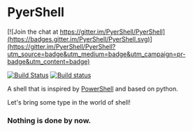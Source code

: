 # PyerShell

[![Join the chat at https://gitter.im/PyerShell/PyerShell](https://badges.gitter.im/PyerShell/PyerShell.svg)](https://gitter.im/PyerShell/PyerShell?utm_source=badge&utm_medium=badge&utm_campaign=pr-badge&utm_content=badge)

[![Build Status](https://travis-ci.org/PyerShell/PyerShell.svg?branch=master)](https://travis-ci.org/PyerShell/PyerShell)
[![Build status](https://ci.appveyor.com/api/projects/status/su8kyme46f5keh1k/branch/master?svg=true)](https://ci.appveyor.com/project/chantisnake/pyershell/branch/master)

A shell that is inspired by [PowerShell](https://github.com/PowerShell/PowerShell) and based on python.

Let's bring some type in the world of shell!

### Nothing is done by now.
